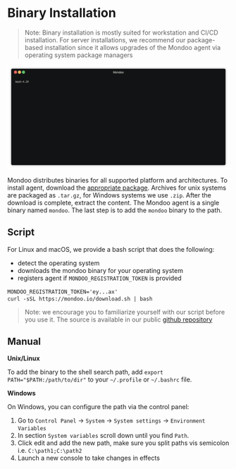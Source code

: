 # Binary Installation

> Note: Binary installation is mostly suited for workstation and CI/CD installation. For server installations, we recommend our package-based installation since it allows upgrades of the Mondoo agent via operating system package managers  

<img src="../assets/videos/mondoo-download.gif">

Mondoo distributes binaries for all supported platform and architectures. To install agent, download the [appropriate package](https://releases.mondoo.io/mondoo/). Archives for unix systems are packaged as `.tar.gz`, for Windows systems we use `.zip`. After the download is complete, extract the content. The Mondoo agent is a single binary named `mondoo`. The last step is to add the `mondoo` binary to the path.

## Script

For Linux and macOS, we provide a bash script that does the following:

* detect the operating system
* downloads the mondoo binary for your operating system
* registers agent if `MONDOO_REGISTRATION_TOKEN` is provided

```
MONDOO_REGISTRATION_TOKEN='ey...ax'
curl -sSL https://mondoo.io/download.sh | bash
```

> Note: we encourage you to familiarize yourself with our script before you use it.
> The source is available in our public [github repository](https://github.com/mondoolabs/mondoo/blob/master/download.sh)

## Manual

**Unix/Linux**

To add the binary to the shell search path, add `export PATH="$PATH:/path/to/dir"` to your `~/.profile` or `~/.bashrc` file. 

**Windows**

On Windows, you can configure the path via the control panel:

1. Go to `Control Panel` -> `System` -> `System settings` -> `Environment Variables`
2. In section `System variables` scroll down until you find `Path`.
3. Click edit and add the new path, make sure you split paths vis semicolon i.e. `C:\path1;C:\path2`
5. Launch a new console to take changes in effects


